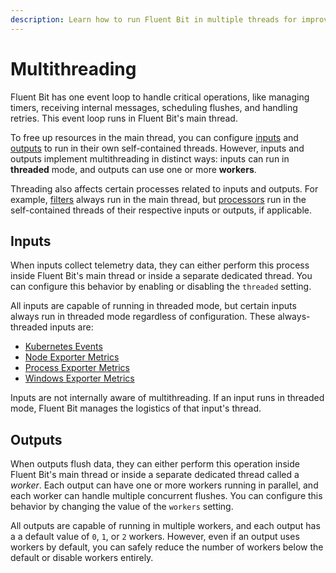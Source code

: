 ```yaml
---
description: Learn how to run Fluent Bit in multiple threads for improved scalability.
---
```


# Multithreading

Fluent Bit has one event loop to handle critical operations, like managing
timers, receiving internal messages, scheduling flushes, and handling retries.
This event loop runs in Fluent Bit's main thread.

To free up resources in the main thread, you can configure
[inputs](../pipeline/inputs/README.md) and [outputs](../pipeline/outputs/README.md)
to run in their own self-contained threads. However, inputs and outputs implement
multithreading in distinct ways: inputs can run in **threaded** mode, and outputs
can use one or more **workers**.

Threading also affects certain processes related to inputs and outputs. For example, 
[filters](../pipeline/filters/README.md) always run in the main thread, but
[processors](../pipeline/processors/README.md) run in the self-contained threads of
their respective inputs or outputs, if applicable.

## Inputs

When inputs collect telemetry data, they can either perform this process
inside Fluent Bit's main thread or inside a separate dedicated thread. You can
configure this behavior by enabling or disabling the `threaded` setting.

All inputs are capable of running in threaded mode, but certain inputs always
run in threaded mode regardless of configuration. These always-threaded inputs are:

- [Kubernetes Events](../pipeline/inputs/kubernetes-events.md)
- [Node Exporter Metrics](../pipeline/inputs/node-exporter-metrics.md)
- [Process Exporter Metrics](../pipeline/inputs/process-exporter-metrics.md)
- [Windows Exporter Metrics](../pipeline/inputs/windows-exporter-metrics.md)

Inputs are not internally aware of multithreading. If an input runs in threaded
mode, Fluent Bit manages the logistics of that input's thread.

## Outputs

When outputs flush data, they can either perform this operation inside Fluent Bit's
main thread or inside a separate dedicated thread called a _worker_. Each output
can have one or more workers running in parallel, and each worker can handle multiple
concurrent flushes. You can configure this behavior by changing the value of the
`workers` setting.

All outputs are capable of running in multiple workers, and each output has a
a default value of `0`, `1`, or `2` workers. However, even if an output uses
workers by default, you can safely reduce the number of workers below the default
or disable workers entirely.
